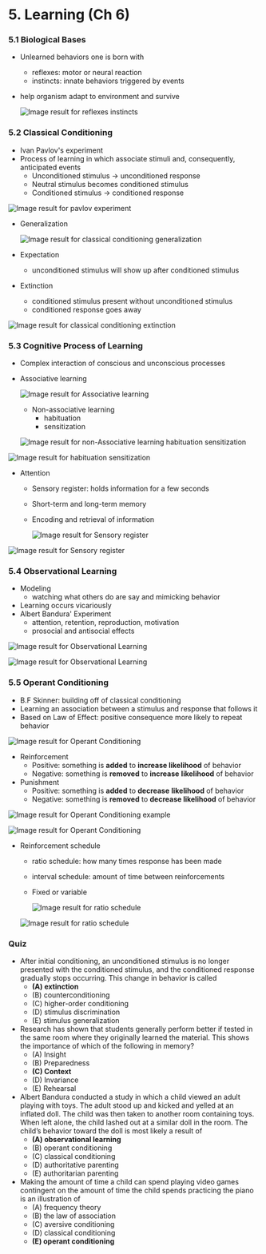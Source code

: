 # 5. Learning (Ch 6)

### 5.1 Biological Bases

- Unlearned behaviors one is born with

	- reflexes: motor or neural reaction
	- instincts: innate behaviors triggered by events

- help organism adapt to environment and survive

	![Image result for reflexes instincts](assets/Innate+Behavior+REFLEX+INSTINCT+Automatic+response+to+a+stimulus.jpg)

### 5.2 Classical Conditioning

- Ivan Pavlov's experiment
- Process of learning in which associate stimuli and, consequently, anticipated events
	- Unconditioned stimulus → unconditioned response
	- Neutral stimulus becomes conditioned stimulus
	- Conditioned stimulus → conditioned response

![Image result for pavlov experiment](assets/pavlov_classical_conditioning_dogs-20180717223522725.gif)

- Generalization

	![Image result for classical conditioning generalization](assets/principles-of-classical-conditioning-5-638.jpg)

- Expectation

	- unconditioned stimulus will show up after conditioned stimulus

- Extinction

	- conditioned stimulus present without unconditioned stimulus
	- conditioned response goes away

![Image result for classical conditioning extinction](assets/608087-5828-22.jpg)

### 5.3 Cognitive Process of Learning

- Complex interaction of conscious and unconscious processes

- Associative learning

	![Image result for Associative learning](assets/mod-17-classical-conditioning-6-728.jpg)

	- Non-associative learning
		- habituation
		- sensitization

	![Image result for non-Associative learning habituation sensitization](assets/motor-learning-recovery-of-function-11-638.jpg)

![Image result for habituation sensitization](assets/p_224.jpg)

- Attention

	- Sensory register: holds information for a few seconds

	- Short-term and long-term memory

	- Encoding and retrieval of information

		![Image result for Sensory register](assets/images.png)

![Image result for Sensory register](assets/unit02_cognitive.gif)

### 5.4 Observational Learning

- Modeling
	- watching what others do are say and mimicking behavior
- Learning occurs vicariously
- Albert Bandura' Experiment
	- attention, retention, reproduction, motivation
	- prosocial and antisocial effects

![Image result for Observational Learning](assets/Process-of-observational-learning-Source-Solomon-et-al-1999.png)

![Image result for Observational Learning](assets/observational-learning-part2-8-638.jpg)

### 5.5 Operant Conditioning

- B.F Skinner: building off of classical conditioning
- Learning an association between a stimulus and response that follows it
- Based on Law of Effect:  positive consequence more likely to repeat behavior

![Image result for Operant Conditioning](assets/2794863-operant-conditioning-a21-5b242abe8e1b6e0036fafff6-1839897.png)

- Reinforcement
	- Positive: something is **added** to **increase likelihood** of behavior
	- Negative: something is **removed** to **increase** **likelihood** of behavior
- Punishment
	- Positive: something is **added** to **decrease** **likelihood** of behavior
	- Negative: something is **removed** to **decrease likelihood** of behavior

![Image result for Operant Conditioning example](assets/5383389900_5175a0643c_b.jpg)

![Image result for Operant Conditioning](assets/operantconditioningchart-140304231852-phpapp01-thumbnail-4.jpg)

- Reinforcement schedule

	- ratio schedule: how many times response has been made

	- interval schedule: amount of time between reinforcements

	- Fixed or variable

		![Image result for ratio schedule](assets/sor2.png)

	![Image result for ratio schedule](assets/Pos_Rein_ratio.png)

### Quiz

- After initial conditioning, an unconditioned stimulus is no longer presented with the conditioned stimulus, and the conditioned response gradually stops occurring. This change in behavior is called
	- **(A) extinction**
	- (B) counterconditioning
	- (C) higher-order conditioning
	- (D) stimulus discrimination
	- (E) stimulus generalization
- Research has shown that students generally perform better if tested in the same room where they originally learned the material. This shows the importance of which of the following in memory?
	- (A) Insight
	- (B) Preparedness
	- **(C) Context**
	- (D) Invariance
	- (E) Rehearsal
- Albert Bandura conducted a study in which a child viewed an adult playing with toys. The adult stood up and kicked and yelled at an inflated doll. The child was then taken to another room containing toys. When left alone, the child lashed out at a similar doll in the room. The child’s behavior toward the doll is most likely a result of
	- **(A) observational learning**
	- (B) operant conditioning
	- (C) classical conditioning
	- (D) authoritative parenting
	- (E) authoritarian parenting
- Making the amount of time a child can spend playing video games contingent on the amount of time the child spends practicing the piano is an illustration of
	- (A) frequency theory
	- (B) the law of association
	- (C) aversive conditioning
	- (D) classical conditioning
	- **(E) operant conditioning**